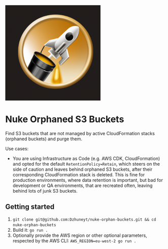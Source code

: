 <img width="300" alt="repo icon" src="./.github/assets/icon.png"/>

# Nuke Orphaned S3 Buckets

Find S3 buckets that are not managed by active CloudFormation stacks (orphaned buckets) and purge them.

Use cases:
* You are using Infrastructure as Code (e.g. AWS CDK, CloudFormation) and opted for the default `RetentionPolicy=Retain`, which steers on the side of caution and leaves behind orphaned S3 buckets, after their corresponding CloudFormation stack is deleted. This is fine for production environments, where data retention is important, but bad for development or QA environments, that are recreated often, leaving behind lots of junk S3 buckets.

## Getting started

1. `git clone git@github.com:Dzhuneyt/nuke-orphan-buckets.git && cd nuke-orphan-buckets`
2. Build it: `go run .`
4. Optionally provide the AWS region or other optional parameters, respected by the AWS CLI: `AWS_REGION=eu-west-2 go run .`

